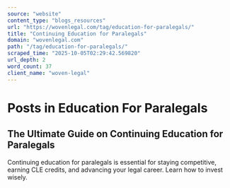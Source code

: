```yaml
---
source: "website"
content_type: "blogs_resources"
url: "https://wovenlegal.com/tag/education-for-paralegals/"
title: "Continuing Education for Paralegals"
domain: "wovenlegal.com"
path: "/tag/education-for-paralegals/"
scraped_time: "2025-10-05T02:29:42.569820"
url_depth: 2
word_count: 37
client_name: "woven-legal"
---
```


# Posts in Education For Paralegals

## The Ultimate Guide on Continuing Education for Paralegals

Continuing education for paralegals is essential for staying competitive, earning CLE credits, and advancing your legal career. Learn how to invest wisely.